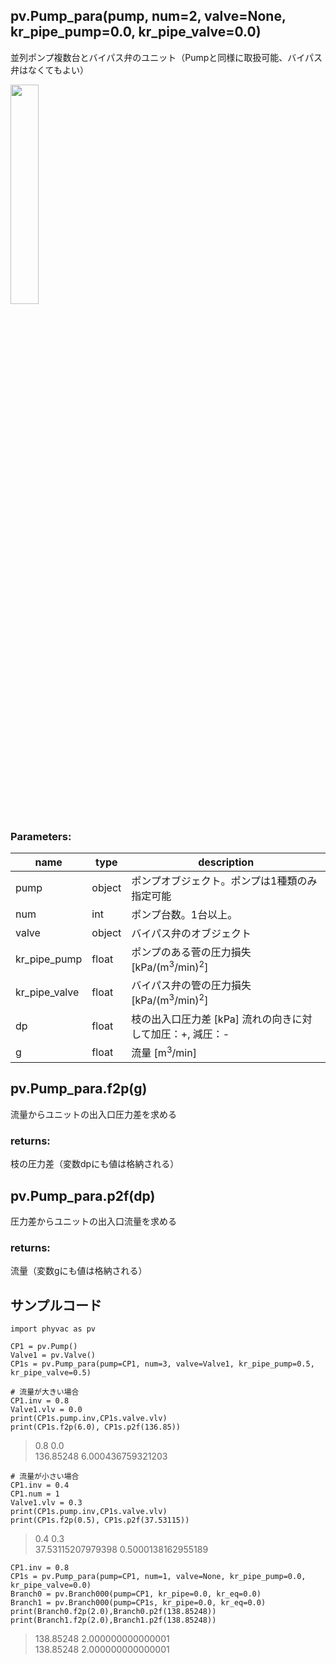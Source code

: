 ## pv.Pump_para(pump, num=2, valve=None, kr_pipe_pump=0.0, kr_pipe_valve=0.0)
並列ポンプ複数台とバイパス弁のユニット（Pumpと同様に取扱可能、バイパス弁はなくてもよい）
  
<img src="https://user-images.githubusercontent.com/27459538/112747938-8409ed00-8ff3-11eb-8d76-121f99063dd5.png" width=30%>

  
### Parameters:
|  name  |  type  | description |
| ---- | ---- | ---- |
|pump|object|ポンプオブジェクト。ポンプは1種類のみ指定可能|
|num|int|ポンプ台数。1台以上。|
|valve|object|バイパス弁のオブジェクト|
|kr_pipe_pump|float|ポンプのある菅の圧力損失 \[kPa/(m<sup>3</sup>/min)<sup>2</sup>]|
|kr_pipe_valve|float|バイパス弁の管の圧力損失 \[kPa/(m<sup>3</sup>/min)<sup>2</sup>]|
|dp|float|枝の出入口圧力差 \[kPa] 流れの向きに対して加圧：+, 減圧：- |
|g|float|流量 \[m<sup>3</sup>/min] |
  
## pv.Pump_para.f2p(g)
流量からユニットの出入口圧力差を求める
  
### returns:
枝の圧力差（変数dpにも値は格納される）
## pv.Pump_para.p2f(dp)
圧力差からユニットの出入口流量を求める
  
### returns:
流量（変数gにも値は格納される）
  
## サンプルコード
```
import phyvac as pv

CP1 = pv.Pump()
Valve1 = pv.Valve()
CP1s = pv.Pump_para(pump=CP1, num=3, valve=Valve1, kr_pipe_pump=0.5, kr_pipe_valve=0.5)

# 流量が大きい場合
CP1.inv = 0.8
Valve1.vlv = 0.0
print(CP1s.pump.inv,CP1s.valve.vlv)
print(CP1s.f2p(6.0), CP1s.p2f(136.85))
```
> 0.8 0.0  
> 136.85248 6.000436759321203
```
# 流量が小さい場合
CP1.inv = 0.4
CP1.num = 1
Valve1.vlv = 0.3
print(CP1s.pump.inv,CP1s.valve.vlv)
print(CP1s.f2p(0.5), CP1s.p2f(37.53115))
```
> 0.4 0.3  
> 37.53115207979398 0.5000138162955189
```
CP1.inv = 0.8
CP1s = pv.Pump_para(pump=CP1, num=1, valve=None, kr_pipe_pump=0.0, kr_pipe_valve=0.0)
Branch0 = pv.Branch000(pump=CP1, kr_pipe=0.0, kr_eq=0.0)
Branch1 = pv.Branch000(pump=CP1s, kr_pipe=0.0, kr_eq=0.0)
print(Branch0.f2p(2.0),Branch0.p2f(138.85248))
print(Branch1.f2p(2.0),Branch1.p2f(138.85248))
```
> 138.85248 2.000000000000001  
> 138.85248 2.000000000000001

